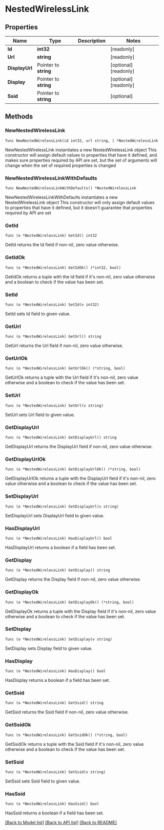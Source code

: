 # NestedWirelessLink

## Properties

Name | Type | Description | Notes
------------ | ------------- | ------------- | -------------
**Id** | **int32** |  | [readonly] 
**Url** | **string** |  | [readonly] 
**DisplayUrl** | Pointer to **string** |  | [optional] [readonly] 
**Display** | Pointer to **string** |  | [optional] [readonly] 
**Ssid** | Pointer to **string** |  | [optional] 

## Methods

### NewNestedWirelessLink

`func NewNestedWirelessLink(id int32, url string, ) *NestedWirelessLink`

NewNestedWirelessLink instantiates a new NestedWirelessLink object
This constructor will assign default values to properties that have it defined,
and makes sure properties required by API are set, but the set of arguments
will change when the set of required properties is changed

### NewNestedWirelessLinkWithDefaults

`func NewNestedWirelessLinkWithDefaults() *NestedWirelessLink`

NewNestedWirelessLinkWithDefaults instantiates a new NestedWirelessLink object
This constructor will only assign default values to properties that have it defined,
but it doesn't guarantee that properties required by API are set

### GetId

`func (o *NestedWirelessLink) GetId() int32`

GetId returns the Id field if non-nil, zero value otherwise.

### GetIdOk

`func (o *NestedWirelessLink) GetIdOk() (*int32, bool)`

GetIdOk returns a tuple with the Id field if it's non-nil, zero value otherwise
and a boolean to check if the value has been set.

### SetId

`func (o *NestedWirelessLink) SetId(v int32)`

SetId sets Id field to given value.


### GetUrl

`func (o *NestedWirelessLink) GetUrl() string`

GetUrl returns the Url field if non-nil, zero value otherwise.

### GetUrlOk

`func (o *NestedWirelessLink) GetUrlOk() (*string, bool)`

GetUrlOk returns a tuple with the Url field if it's non-nil, zero value otherwise
and a boolean to check if the value has been set.

### SetUrl

`func (o *NestedWirelessLink) SetUrl(v string)`

SetUrl sets Url field to given value.


### GetDisplayUrl

`func (o *NestedWirelessLink) GetDisplayUrl() string`

GetDisplayUrl returns the DisplayUrl field if non-nil, zero value otherwise.

### GetDisplayUrlOk

`func (o *NestedWirelessLink) GetDisplayUrlOk() (*string, bool)`

GetDisplayUrlOk returns a tuple with the DisplayUrl field if it's non-nil, zero value otherwise
and a boolean to check if the value has been set.

### SetDisplayUrl

`func (o *NestedWirelessLink) SetDisplayUrl(v string)`

SetDisplayUrl sets DisplayUrl field to given value.

### HasDisplayUrl

`func (o *NestedWirelessLink) HasDisplayUrl() bool`

HasDisplayUrl returns a boolean if a field has been set.

### GetDisplay

`func (o *NestedWirelessLink) GetDisplay() string`

GetDisplay returns the Display field if non-nil, zero value otherwise.

### GetDisplayOk

`func (o *NestedWirelessLink) GetDisplayOk() (*string, bool)`

GetDisplayOk returns a tuple with the Display field if it's non-nil, zero value otherwise
and a boolean to check if the value has been set.

### SetDisplay

`func (o *NestedWirelessLink) SetDisplay(v string)`

SetDisplay sets Display field to given value.

### HasDisplay

`func (o *NestedWirelessLink) HasDisplay() bool`

HasDisplay returns a boolean if a field has been set.

### GetSsid

`func (o *NestedWirelessLink) GetSsid() string`

GetSsid returns the Ssid field if non-nil, zero value otherwise.

### GetSsidOk

`func (o *NestedWirelessLink) GetSsidOk() (*string, bool)`

GetSsidOk returns a tuple with the Ssid field if it's non-nil, zero value otherwise
and a boolean to check if the value has been set.

### SetSsid

`func (o *NestedWirelessLink) SetSsid(v string)`

SetSsid sets Ssid field to given value.

### HasSsid

`func (o *NestedWirelessLink) HasSsid() bool`

HasSsid returns a boolean if a field has been set.


[[Back to Model list]](../README.md#documentation-for-models) [[Back to API list]](../README.md#documentation-for-api-endpoints) [[Back to README]](../README.md)



